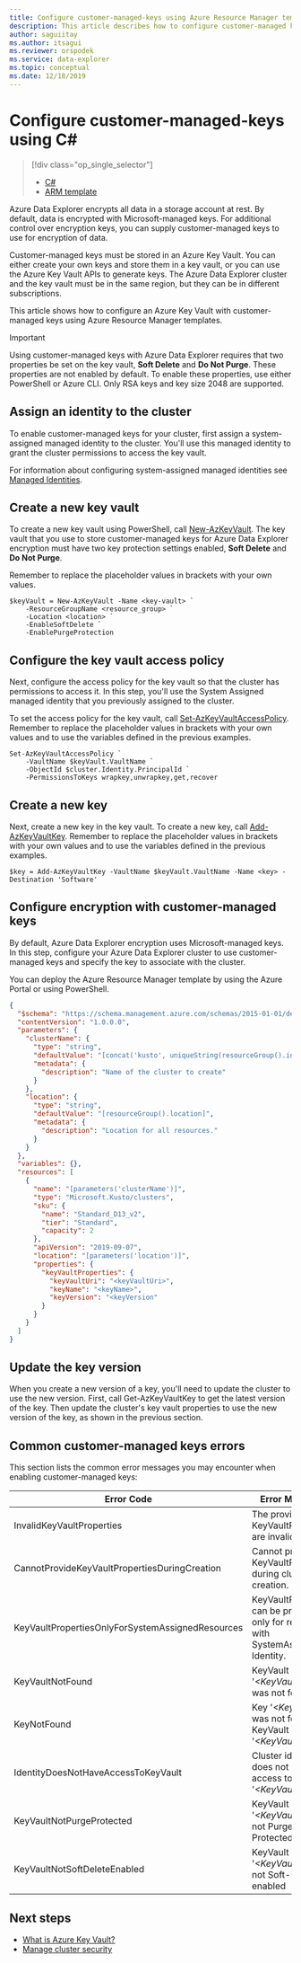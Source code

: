 ```yaml
---
title: Configure customer-managed-keys using Azure Resource Manager template
description: This article describes how to configure customer-managed keys encryption on your data in Azure Data Explorer.
author: saguiitay
ms.author: itsagui
ms.reviewer: orspodek
ms.service: data-explorer
ms.topic: conceptual
ms.date: 12/18/2019
---
```


# Configure customer-managed-keys using C#

> [!div class="op_single_selector"]
> * [C#](create-cluster-database-csharp.md)
> * [ARM template](create-cluster-database-resource-manager.md)


Azure Data Explorer encrypts all data in a storage account at rest. By default, data is encrypted with Microsoft-managed keys. For additional control over encryption keys, you can supply customer-managed keys to use for encryption of data.

Customer-managed keys must be stored in an Azure Key Vault. You can either create your own keys and store them in a key vault, or you can use the Azure Key Vault APIs to generate keys. The Azure Data Explorer cluster and the key vault must be in the same region, but they can be in different subscriptions. 

This article shows how to configure an Azure Key Vault with customer-managed keys using Azure Resource Manager templates. 

> [!Important]
> Using customer-managed keys with Azure Data Explorer requires that two properties be set on the key vault, **Soft Delete** and **Do Not Purge**. These properties are not enabled by default. To enable these properties, use either PowerShell or Azure CLI. Only RSA keys and key size 2048 are supported.

## Assign an identity to the cluster

To enable customer-managed keys for your cluster, first assign a system-assigned managed identity to the cluster. You'll use this managed identity to grant the cluster permissions to access the key vault.

For information about configuring system-assigned managed identities see [Managed Identities](managed-identities.md).

## Create a new key vault

To create a new key vault using PowerShell, call [New-AzKeyVault](/powershell/module/az.keyvault/new-azkeyvault.md). The key vault that you use to store customer-managed keys for Azure Data Explorer encryption must have two key protection settings enabled, **Soft Delete** and **Do Not Purge**.

Remember to replace the placeholder values in brackets with your own values.

```azurepowershell-interactive
$keyVault = New-AzKeyVault -Name <key-vault> `
    -ResourceGroupName <resource_group> `
    -Location <location> `
    -EnableSoftDelete `
    -EnablePurgeProtection
```

## Configure the key vault access policy

Next, configure the access policy for the key vault so that the cluster has permissions to access it. In this step, you'll use the System Assigned managed identity that you previously assigned to the cluster.

To set the access policy for the key vault, call [Set-AzKeyVaultAccessPolicy](/powershell/module/az.keyvault/set-azkeyvaultaccesspolicy.md). Remember to replace the placeholder values in brackets with your own values and to use the variables defined in the previous examples.

```azurepowershell-interactive
Set-AzKeyVaultAccessPolicy `
    -VaultName $keyVault.VaultName `
    -ObjectId $cluster.Identity.PrincipalId `
    -PermissionsToKeys wrapkey,unwrapkey,get,recover
```

## Create a new key

Next, create a new key in the key vault. To create a new key, call [Add-AzKeyVaultKey](/powershell/module/az.keyvault/add-azkeyvaultkey.md). Remember to replace the placeholder values in brackets with your own values and to use the variables defined in the previous examples.

```azurepowershell-interactive
$key = Add-AzKeyVaultKey -VaultName $keyVault.VaultName -Name <key> -Destination 'Software'
```

## Configure encryption with customer-managed keys

By default, Azure Data Explorer encryption uses Microsoft-managed keys. In this step, configure your Azure Data Explorer cluster to use customer-managed keys and specify the key to associate with the cluster.

You can deploy the Azure Resource Manager template by using the Azure Portal or using PowerShell.
```json
{
  "$schema": "https://schema.management.azure.com/schemas/2015-01-01/deploymentTemplate.json#",
  "contentVersion": "1.0.0.0",
  "parameters": {
    "clusterName": {
      "type": "string",
      "defaultValue": "[concat('kusto', uniqueString(resourceGroup().id))]",
      "metadata": {
        "description": "Name of the cluster to create"
      }
    },
    "location": {
      "type": "string",
      "defaultValue": "[resourceGroup().location]",
      "metadata": {
        "description": "Location for all resources."
      }
    }
  },
  "variables": {},
  "resources": [
    {
      "name": "[parameters('clusterName')]",
      "type": "Microsoft.Kusto/clusters",
      "sku": {
        "name": "Standard_D13_v2",
        "tier": "Standard",
        "capacity": 2
      },
      "apiVersion": "2019-09-07",
      "location": "[parameters('location')]",
      "properties": {
        "keyVaultProperties": {
          "keyVaultUri": "<keyVaultUri>",
          "keyName": "<keyName>",
          "keyVersion": "<keyVersion"
        }
      }
    }
  ]
}
```

## Update the key version

When you create a new version of a key, you'll need to update the cluster to use the new version. First, call Get-AzKeyVaultKey to get the latest version of the key. Then update the cluster's key vault properties  to use the new version of the key, as shown in the previous section.

## Common customer-managed keys errors

This section lists the common error messages you may encounter when enabling customer-managed keys:

| Error Code                                       |  Error Message
|--------------------------------------------------|-----------------
| InvalidKeyVaultProperties                        | The provided KeyVaultProperties are invalid.
| CannotProvideKeyVaultPropertiesDuringCreation    | Cannot provide KeyVaultProperties during cluster creation.
| KeyVaultPropertiesOnlyForSystemAssignedResources | KeyVaultProperties can be provided only for resources with SystemAssigned Identity.
| KeyVaultNotFound                                 |  KeyVault '_\<KeyVaultUrl\>_' was not found
| KeyNotFound                                      |  Key '_\<KeyName\>_' was not found in KeyVault '_\<KeyVaultUrl\>_'
| IdentityDoesNotHaveAccessToKeyVault              |  Cluster identity does not have access to KeyVault '_\<KeyVaultUrl\>_'
| KeyVaultNotPurgeProtected                        |  KeyVault '_\<KeyVaultUrl\>_' is not Purge Protected
| KeyVaultNotSoftDeleteEnabled                     |  KeyVault '_\<KeyVaultUrl\>_' is not Soft-Delete enabled

## Next steps

 * [What is Azure Key Vault?](../key-vault/key-vault-overview.md)
 * [Manage cluster security](manage-cluster-security.md)

